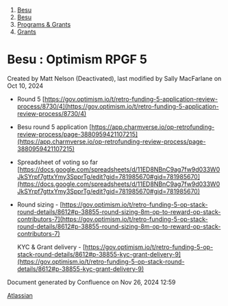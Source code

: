 1. [Besu](index.html)
2. [Besu](Besu_22151173.html)
3. [Programs &amp; Grants](22155199.html)
4. [Grants](Grants_22156093.html)

# Besu : Optimism RPGF 5

Created by Matt Nelson (Deactivated), last modified by Sally MacFarlane on Oct 10, 2024

- Round 5 [https://gov.optimism.io/t/retro-funding-5-application-review-process/8730/4](https://gov.optimism.io/t/retro-funding-5-application-review-process/8730/4)
- Besu round 5 application [https://app.charmverse.io/op-retrofunding-review-process/page-3880959421107215](https://app.charmverse.io/op-retrofunding-review-process/page-3880959421107215)
- Spreadsheet of voting so far [https://docs.google.com/spreadsheets/d/11ED8NBnC9ag7fw9d033W0JkSYrpf7gttxYmy3SpprTg/edit?gid=781985670#gid=781985670](https://docs.google.com/spreadsheets/d/11ED8NBnC9ag7fw9d033W0JkSYrpf7gttxYmy3SpprTg/edit?gid=781985670#gid=781985670)
- Round sizing - [https://gov.optimism.io/t/retro-funding-5-op-stack-round-details/8612#p-38855-round-sizing-8m-op-to-reward-op-stack-contributors-7](https://gov.optimism.io/t/retro-funding-5-op-stack-round-details/8612#p-38855-round-sizing-8m-op-to-reward-op-stack-contributors-7)
  
  KYC &amp; Grant delivery - [https://gov.optimism.io/t/retro-funding-5-op-stack-round-details/8612#p-38855-kyc-grant-delivery-9](https://gov.optimism.io/t/retro-funding-5-op-stack-round-details/8612#p-38855-kyc-grant-delivery-9)

Document generated by Confluence on Nov 26, 2024 12:59

[Atlassian](http://www.atlassian.com/)
